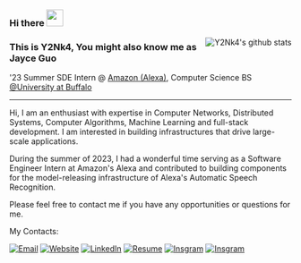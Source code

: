 ### Hi there <img src="https://raw.githubusercontent.com/MartinHeinz/MartinHeinz/master/wave.gif" width="30px">

<img align="right" src="https://github-readme-stats.vercel.app/api/top-langs/?username=y2nk4&layout=compact" alt="Y2Nk4's github stats"/>

### This is Y2Nk4, You might also know me as Jayce Guo

'23 Summer SDE Intern @ [Amazon (Alexa)](https://developer.amazon.com/en-US/alexa/alexa-skills-kit/asr), Computer Science BS [@University at Buffalo](https://github.com/UB-CSE)

<hr>

Hi, I am an enthusiast with expertise in Computer Networks, Distributed Systems, Computer Algorithms, Machine Learning and full-stack development. I am interested in building infrastructures that drive large-scale applications.

During the summer of 2023, I had a wonderful time serving as a Software Engineer Intern at Amazon's Alexa and contributed to building components for the model-releasing infrastructure of Alexa's Automatic Speech Recognition.

Please feel free to contact me if you have any opportunities or questions for me.

My Contacts:

[![Email](https://img.shields.io/badge/me@y2nk4.com-informational?logo=mail.Ru)](mailto:me@y2nk4.com)
[![Website](https://img.shields.io/badge/Website-y2nk4.com-blue)](https://y2nk4.com)
[![LinkedIn](https://img.shields.io/badge/LinkedIn-0A66C2?logo=LinkedIn&logoColor=white)](https://www.linkedin.com/in/gjiahao/)
[![Resume](https://img.shields.io/badge/Resume-brightgreen?logo=LibreOffice)](<https://github.com/Y2Nk4/Y2Nk4/raw/master/Jiahao Resume.pdf?cache-control=2022.9.29>)
[![Insgram](https://img.shields.io/badge/Instagram-Y2Nk4-efefef?logo=Instagram&logoColor=E4405F)](https://instagram.com/y2nk4)
[![Insgram](https://img.shields.io/badge/BRZ%20ZD8%20MT-4285f4?logo=Subaru&logoColor=013C74)](https://instagram.com/stalled_brz)
